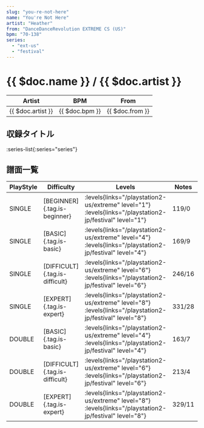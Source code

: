 ```yaml
---
slug: "you-re-not-here"
name: "You're Not Here"
artist: "Heather"
from: "DanceDanceRevolution EXTREME CS (US)"
bpm: "70-138"
series:
  - "ext-us"
  - "festival"
---
```


# {{ $doc.name }} / {{ $doc.artist }}

|Artist|BPM|From|
|------|---|----|
|{{ $doc.artist }}|{{ $doc.bpm }}|{{ $doc.from }}|

## 収録タイトル

:series-list{:series="series"}

## 譜面一覧

|PlayStyle|Difficulty|Levels|Notes|Movie|
|---------|----------|------|-----|-----|
|SINGLE|[BEGINNER]{.tag.is-beginner}| :levels{links="/playstation2-us/extreme" level="1"} :levels{links="/playstation2-jp/festival" level="1"}|119/0||
|SINGLE|[BASIC]{.tag.is-basic}| :levels{links="/playstation2-us/extreme" level="4"} :levels{links="/playstation2-jp/festival" level="4"}|169/9||
|SINGLE|[DIFFICULT]{.tag.is-difficult}| :levels{links="/playstation2-us/extreme" level="6"} :levels{links="/playstation2-jp/festival" level="6"}|246/16||
|SINGLE|[EXPERT]{.tag.is-expert}| :levels{links="/playstation2-us/extreme" level="8"} :levels{links="/playstation2-jp/festival" level="8"}|331/28||
|DOUBLE|[BASIC]{.tag.is-basic}| :levels{links="/playstation2-us/extreme" level="4"} :levels{links="/playstation2-jp/festival" level="4"}|163/7||
|DOUBLE|[DIFFICULT]{.tag.is-difficult}| :levels{links="/playstation2-us/extreme" level="6"} :levels{links="/playstation2-jp/festival" level="6"}|213/4||
|DOUBLE|[EXPERT]{.tag.is-expert}| :levels{links="/playstation2-us/extreme" level="8"} :levels{links="/playstation2-jp/festival" level="8"}|329/11||
